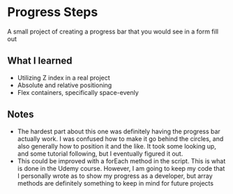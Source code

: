 # Progress Steps

A small project of creating a progress bar that you would see in a form fill out

## What I learned

- Utilizing Z index in a real project
- Absolute and relative positioning
- Flex containers, specifically space-evenly

## Notes

- The hardest part about this one was definitely having the progress bar actually work. I was confused how to make it go behind the circles, and also generally how to position it and the like. It took some looking up, and some tutorial following, but I eventually figured it out.
- This could be improved with a forEach method in the script. This is what is done in the Udemy course. However, I am going to keep my code that I personally wrote as to show my progress as a developer, but array methods are definitely something to keep in mind for future projects
